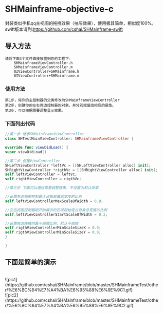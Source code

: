 # SHMainframe-objective-c
封装类似手机qq主视图的拖拽效果（抽屉效果），使用极其简单，相似度100%。<br>
swift版本请到:https://github.com/cshai/SHMainframe-swift
## 导入方法
    请将下面4个文件直接放置到你的工程下:
        SHMainframeViewController.h
        SHMainframeViewController.m
        UIViewController+SHMainframe.h
        UIViewController+SHMainframe.m

### 使用方法
    第1步，将你的主控制器的父类修改为SHMainframeViewController
    第2步，创建你的左右两边控制器的对象，并分别赋值给相应的属性。
    第3步，可以根据需要调整显示效果。

### 下面列出代码

```swift
//第一步 继承SHMainframeViewController
class SHTestMainViewController: SHMainframeViewController {

override func viewDidLoad() {
super.viewDidLoad()

//第二步 创建ViewController
SHLeftViewController *leftVc = [[SHLeftViewController alloc] init];
SHRightViewController *rigthVc = [[SHRightViewController alloc] init];
self.leftViewController = leftVc;
self.rightViewController = rigthVc;

//第三步 下面可以通过需要调整效果，不设置为默认效果

//设置左边视图控制最大占据屏幕总宽度的比例
self.leftViewControllerMaxScaleOfWidth = 0.8;

//左边视图控制器刚开始展示的区域起始值占自身总宽度的比例
self.leftViewControllerStartScaleOfWidth = 0.3;

//设置右边拖拽时最小缩放比例，默认不缩放
self.rigthViewControllerMinScaleSizeX = 0.9;
self.rigthViewControllerMinScaleSizeY = 0.9;
}

}
```
## 下面是简单的演示
<br>
![pic1](https://github.com/cshai/SHMainframe/blob/master/SHMainframeTest/other/%E6%BC%94%E7%A4%BA%E6%95%88%E6%9E%9C1.gif)
<br>
![pic2](https://github.com/cshai/SHMainframe/blob/master/SHMainframeTest/other/%E6%BC%94%E7%A4%BA%E6%95%88%E6%9E%9C2.gif)
<br>

